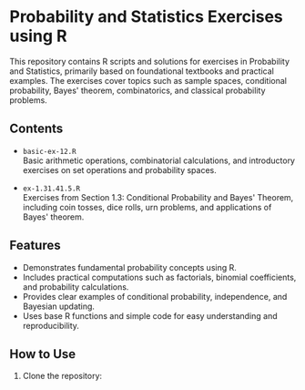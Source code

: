 # Probability and Statistics Exercises using R

This repository contains R scripts and solutions for exercises in Probability and Statistics, primarily based on foundational textbooks and practical examples. The exercises cover topics such as sample spaces, conditional probability, Bayes' theorem, combinatorics, and classical probability problems.

## Contents

- `basic-ex-12.R`  
  Basic arithmetic operations, combinatorial calculations, and introductory exercises on set operations and probability spaces.

- `ex-1.31.41.5.R`  
  Exercises from Section 1.3: Conditional Probability and Bayes' Theorem, including coin tosses, dice rolls, urn problems, and applications of Bayes' theorem.

## Features

- Demonstrates fundamental probability concepts using R.
- Includes practical computations such as factorials, binomial coefficients, and probability calculations.
- Provides clear examples of conditional probability, independence, and Bayesian updating.
- Uses base R functions and simple code for easy understanding and reproducibility.

## How to Use

1. Clone the repository:
